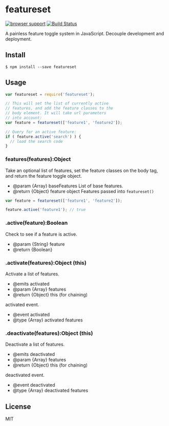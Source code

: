 featureset
==============

[![browser support](https://ci.testling.com/drudge/featureset.png)](https://ci.testling.com/drudge/featureset) [![Build Status](https://travis-ci.org/drudge/featureset.svg)](https://travis-ci.org/drudge/featureset)

A painless feature toggle system in JavaScript. Decouple development and deployment.

## Install

```
$ npm install --save featureset
```

## Usage

```js
var featureset = require('featureset');

// This will set the list of currently active
// features, and add the feature classes to the
// body element. It will take url parameters 
// into account:
var feature = featureset(['feature1', 'feature2']);

// Query for an active feature:
if ( feature.active('search') ) {
  // load the search code
}
```

### features(features):Object

Take an optional list of features, set the feature classes on the body tag, and return the feature toggle object.

* @param {Array} baseFeatures List of base features.
* @return {Object} feature object
 Features passed into `featureset()`

```js
var feature = featureset(['feature1', 'feature2']);

feature.active('feature1'); // true
```

### .active(feature):Boolean

Check to see if a feature is active.

* @param  {String} feature 
* @return {Boolean}

### .activate(features):Object (this)

Activate a list of features.

* @emits activated
* @param  {Array} features 
* @return {Object} this (for chaining)

activated event.

* @event activated
* @type {Array} activated features

### .deactivate(features):Object (this)

Deactivate a list of features.
* @emits deactivated
* @param  {Array} features 
* @return {Object} this (for chaining)

deactivated event.

* @event deactivated
* @type {Array} deactivated features

## License

MIT
